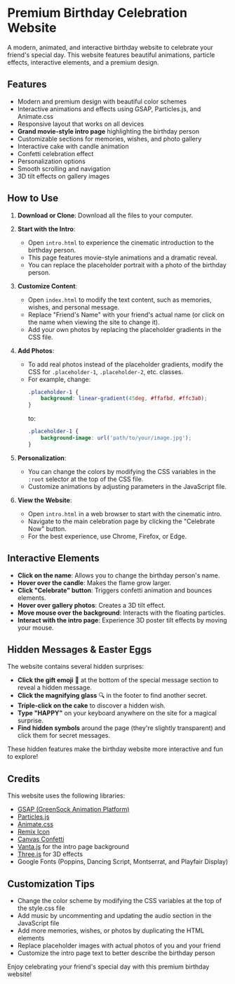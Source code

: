 # Premium Birthday Celebration Website

A modern, animated, and interactive birthday website to celebrate your friend's special day. This website features beautiful animations, particle effects, interactive elements, and a premium design.

## Features

- Modern and premium design with beautiful color schemes
- Interactive animations and effects using GSAP, Particles.js, and Animate.css
- Responsive layout that works on all devices
- **Grand movie-style intro page** highlighting the birthday person
- Customizable sections for memories, wishes, and photo gallery
- Interactive cake with candle animation
- Confetti celebration effect
- Personalization options
- Smooth scrolling and navigation
- 3D tilt effects on gallery images

## How to Use

1. **Download or Clone**: Download all the files to your computer.

2. **Start with the Intro**: 
   - Open `intro.html` to experience the cinematic introduction to the birthday person.
   - This page features movie-style animations and a dramatic reveal.
   - You can replace the placeholder portrait with a photo of the birthday person.

3. **Customize Content**: 
   - Open `index.html` to modify the text content, such as memories, wishes, and personal message.
   - Replace "Friend's Name" with your friend's actual name (or click on the name when viewing the site to change it).
   - Add your own photos by replacing the placeholder gradients in the CSS file.

4. **Add Photos**:
   - To add real photos instead of the placeholder gradients, modify the CSS for `.placeholder-1`, `.placeholder-2`, etc. classes.
   - For example, change:
     ```css
     .placeholder-1 {
         background: linear-gradient(45deg, #ffafbd, #ffc3a0);
     }
     ```
     to:
     ```css
     .placeholder-1 {
         background-image: url('path/to/your/image.jpg');
     }
     ```

5. **Personalization**:
   - You can change the colors by modifying the CSS variables in the `:root` selector at the top of the CSS file.
   - Customize animations by adjusting parameters in the JavaScript file.

6. **View the Website**:
   - Open `intro.html` in a web browser to start with the cinematic intro.
   - Navigate to the main celebration page by clicking the "Celebrate Now" button.
   - For the best experience, use Chrome, Firefox, or Edge.

## Interactive Elements

- **Click on the name**: Allows you to change the birthday person's name.
- **Hover over the candle**: Makes the flame grow larger.
- **Click "Celebrate" button**: Triggers confetti animation and bounces elements.
- **Hover over gallery photos**: Creates a 3D tilt effect.
- **Move mouse over the background**: Interacts with the floating particles.
- **Interact with the intro page**: Experience 3D poster tilt effects by moving your mouse.

## Hidden Messages & Easter Eggs

The website contains several hidden surprises:

- **Click the gift emoji** 🎁 at the bottom of the special message section to reveal a hidden message.
- **Click the magnifying glass** 🔍 in the footer to find another secret.
- **Triple-click on the cake** to discover a hidden wish.
- **Type "HAPPY"** on your keyboard anywhere on the site for a magical surprise.
- **Find hidden symbols** around the page (they're slightly transparent) and click them for secret messages.

These hidden features make the birthday website more interactive and fun to explore!

## Credits

This website uses the following libraries:

- [GSAP (GreenSock Animation Platform)](https://greensock.com/gsap/)
- [Particles.js](https://vincentgarreau.com/particles.js/)
- [Animate.css](https://animate.style/)
- [Remix Icon](https://remixicon.com/)
- [Canvas Confetti](https://github.com/catdad/canvas-confetti)
- [Vanta.js](https://www.vantajs.com/) for the intro page background
- [Three.js](https://threejs.org/) for 3D effects
- Google Fonts (Poppins, Dancing Script, Montserrat, and Playfair Display)

## Customization Tips

- Change the color scheme by modifying the CSS variables at the top of the style.css file
- Add music by uncommenting and updating the audio section in the JavaScript file
- Add more memories, wishes, or photos by duplicating the HTML elements
- Replace placeholder images with actual photos of you and your friend
- Customize the intro page text to better describe the birthday person

Enjoy celebrating your friend's special day with this premium birthday website!